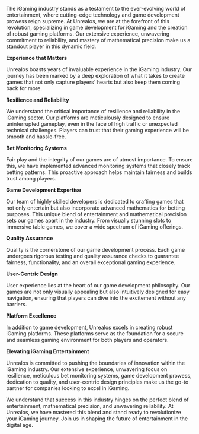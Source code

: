 <!--- 
  title: iGaming (Games): Revolutionizing Entertainment with Unrealos
-->

The iGaming industry stands as a testament to the ever-evolving world of entertainment, where cutting-edge technology and game development prowess reign supreme. At Unrealos, we are at the forefront of this revolution, specializing in game development for iGaming and the creation of robust gaming platforms. Our extensive experience, unwavering commitment to reliability, and mastery of mathematical precision make us a standout player in this dynamic field.

**Experience that Matters**

Unrealos boasts years of invaluable experience in the iGaming industry. Our journey has been marked by a deep exploration of what it takes to create games that not only capture players' hearts but also keep them coming back for more.

**Resilience and Reliability**

We understand the critical importance of resilience and reliability in the iGaming sector. Our platforms are meticulously designed to ensure uninterrupted gameplay, even in the face of high traffic or unexpected technical challenges. Players can trust that their gaming experience will be smooth and hassle-free.

**Bet Monitoring Systems**

Fair play and the integrity of our games are of utmost importance. To ensure this, we have implemented advanced monitoring systems that closely track betting patterns. This proactive approach helps maintain fairness and builds trust among players.

**Game Development Expertise**

Our team of highly skilled developers is dedicated to crafting games that not only entertain but also incorporate advanced mathematics for betting purposes. This unique blend of entertainment and mathematical precision sets our games apart in the industry. From visually stunning slots to immersive table games, we cover a wide spectrum of iGaming offerings.

**Quality Assurance**

Quality is the cornerstone of our game development process. Each game undergoes rigorous testing and quality assurance checks to guarantee fairness, functionality, and an overall exceptional gaming experience.

**User-Centric Design**

User experience lies at the heart of our game development philosophy. Our games are not only visually appealing but also intuitively designed for easy navigation, ensuring that players can dive into the excitement without any barriers.

**Platform Excellence**

In addition to game development, Unrealos excels in creating robust iGaming platforms. These platforms serve as the foundation for a secure and seamless gaming environment for both players and operators.

**Elevating iGaming Entertainment**

Unrealos is committed to pushing the boundaries of innovation within the iGaming industry. Our extensive experience, unwavering focus on resilience, meticulous bet monitoring systems, game development prowess, dedication to quality, and user-centric design principles make us the go-to partner for companies looking to excel in iGaming.

We understand that success in this industry hinges on the perfect blend of entertainment, mathematical precision, and unwavering reliability. At Unrealos, we have mastered this blend and stand ready to revolutionize your iGaming journey. Join us in shaping the future of entertainment in the digital age.
